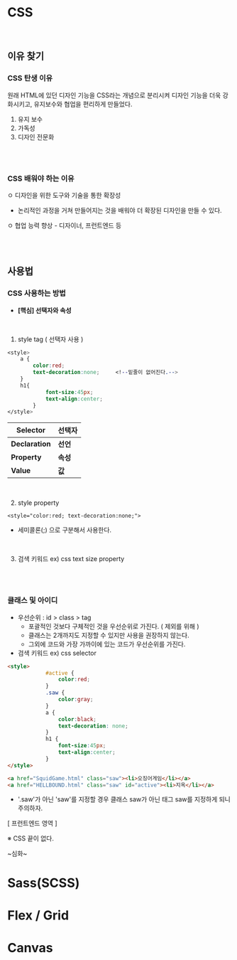 # CSS

<br>

## 이유 찾기

### CSS 탄생 이유

원래 HTML에 있던 디자인 기능을 CSS라는 개념으로 분리시켜 디자인 기능을 더욱 강화시키고, 유지보수와 협업을 편리하게 만들었다.

1. 유지 보수
2. 가독성
3. 디자인 전문화

<br>

<br>

### CSS 배워야 하는 이유

ㅇ 디자인을 위한 도구와 기술을 통한 확장성

* 논리적인 과정을 거쳐 만들어지는 것을 배워야 더 확장된 디자인을 만들 수 있다. 

ㅇ 협업 능력 향상
     - 디자이너, 프런트엔드 등

<br>

<br>

## 사용법

### CSS 사용하는 방법

* **[핵심] 선택자와 속성**

<br>

1. style tag ( 선택자 사용 )

```css
<style>
	a {
		color:red;
		text-decoration:none;     <!--밑줄이 없어진다.-->
	}
	h1{
            font-size:45px;
            text-align:center;
        }
</style>
```

| Selector        | 선택자   |
| --------------- | -------- |
| **Declaration** | **선언** |
| **Property**    | **속성** |
| **Value**       | **값**   |

<br>

2. style property

```
<style="color:red; text-decoration:none;">
```

* 세미콜론(;) 으로 구분해서 사용한다.

<br>

3. 검색 키워드
   ex) css text size property

<br>

<br>

### 클래스 및 아이디

* 우선순위 : id > class > tag
  * 포괄적인 것보다 구체적인 것을 우선순위로 가진다. ( 제외를 위해 )
  * 클래스는 2개까지도 지정할 수 있지만 사용을 권장하지 않는다.
  * 그외에 코드와 가장 가까이에 있는 코드가 우선순위를 가진다.
* 검색 키워드
  ex) css selector

```html
<style>
            #active {
                color:red;
            }
            .saw {
                color:gray;
            }
            a {
                color:black;
                text-decoration: none;
            }
            h1 {
                font-size:45px;
                text-align:center;
            }
</style>
```

```html
<a href="SquidGame.html" class="saw"><li>오징어게임</li></a>
<a href="HELLBOUND.html" class="saw" id="active"><li>지옥</li></a>
```

* '.saw'가 아닌 'saw'를 지정할 경우 클래스 saw가 아닌 태그 saw를 지정하게 되니 주의하자. 







[ 프런트엔드 영역 ]

※ CSS 끝이 없다.

~심화~

# Sass(SCSS)

# Flex / Grid

# Canvas 
